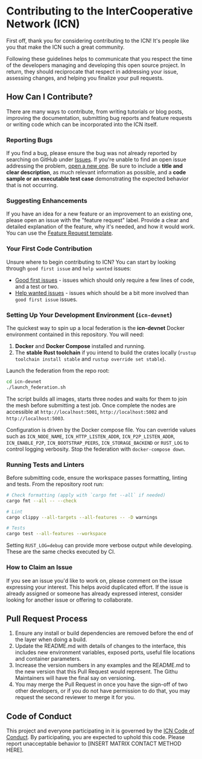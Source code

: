# Contributing to the InterCooperative Network (ICN)

First off, thank you for considering contributing to the ICN! It's people like you that make the ICN such a great community.

Following these guidelines helps to communicate that you respect the time of the developers managing and developing this open source project. In return, they should reciprocate that respect in addressing your issue, assessing changes, and helping you finalize your pull requests.

## How Can I Contribute?

There are many ways to contribute, from writing tutorials or blog posts, improving the documentation, submitting bug reports and feature requests or writing code which can be incorporated into the ICN itself.

### Reporting Bugs

If you find a bug, please ensure the bug was not already reported by searching on GitHub under [Issues](https://github.com/InterCooperative-Network/icn-core/issues). If you're unable to find an open issue addressing the problem, [open a new one](https://github.com/InterCooperative-Network/icn-core/issues/new?assignees=&labels=bug&template=bug_report.md&title=%5BBUG%5D). Be sure to include a **title and clear description**, as much relevant information as possible, and a **code sample or an executable test case** demonstrating the expected behavior that is not occurring.

### Suggesting Enhancements

If you have an idea for a new feature or an improvement to an existing one, please open an issue with the "feature request" label. Provide a clear and detailed explanation of the feature, why it's needed, and how it would work. You can use the [Feature Request template](https://github.com/InterCooperative-Network/icn-core/issues/new?assignees=&labels=enhancement&template=feature_request.md&title=%5BFEAT%5D).

### Your First Code Contribution

Unsure where to begin contributing to ICN? You can start by looking through `good first issue` and `help wanted` issues:

*   [Good first issues](https://github.com/InterCooperative-Network/icn-core/labels/good%20first%20issue) - issues which should only require a few lines of code, and a test or two.
*   [Help wanted issues](https://github.com/InterCooperative-Network/icn-core/labels/help%20wanted) - issues which should be a bit more involved than `good first issue` issues.

### Setting Up Your Development Environment (`icn-devnet`)

The quickest way to spin up a local federation is the **icn-devnet** Docker
environment contained in this repository. You will need:

1. **Docker** and **Docker Compose** installed and running.
2. The **stable Rust toolchain** if you intend to build the crates locally
   (`rustup toolchain install stable` and `rustup override set stable`).

Launch the federation from the repo root:

```bash
cd icn-devnet
./launch_federation.sh
```

The script builds all images, starts three nodes and waits for them to join the
mesh before submitting a test job. Once complete the nodes are accessible at
`http://localhost:5001`, `http://localhost:5002` and `http://localhost:5003`.

Configuration is driven by the Docker compose file. You can override values such
as `ICN_NODE_NAME`, `ICN_HTTP_LISTEN_ADDR`, `ICN_P2P_LISTEN_ADDR`,
`ICN_ENABLE_P2P`, `ICN_BOOTSTRAP_PEERS`, `ICN_STORAGE_BACKEND` or `RUST_LOG` to
control logging verbosity. Stop the federation with `docker-compose down`.

### Running Tests and Linters

Before submitting code, ensure the workspace passes formatting, linting and
tests. From the repository root run:

```bash
# Check formatting (apply with `cargo fmt --all` if needed)
cargo fmt --all -- --check

# Lint
cargo clippy --all-targets --all-features -- -D warnings

# Tests
cargo test --all-features --workspace
```

Setting `RUST_LOG=debug` can provide more verbose output while developing. These
are the same checks executed by CI.

### How to Claim an Issue

If you see an issue you'd like to work on, please comment on the issue expressing your interest. This helps avoid duplicated effort. If the issue is already assigned or someone has already expressed interest, consider looking for another issue or offering to collaborate.

## Pull Request Process

1.  Ensure any install or build dependencies are removed before the end of the layer when doing a build.
2.  Update the README.md with details of changes to the interface, this includes new environment variables, exposed ports, useful file locations and container parameters.
3.  Increase the version numbers in any examples and the README.md to the new version that this Pull Request would represent. The Githu Maintainers will have the final say on versioning.
4.  You may merge the Pull Request in once you have the sign-off of two other developers, or if you do not have permission to do that, you may request the second reviewer to merge it for you.

## Code of Conduct

This project and everyone participating in it is governed by the [ICN Code of Conduct](./CODE_OF_CONDUCT.md). By participating, you are expected to uphold this code. Please report unacceptable behavior to [INSERT MATRIX CONTACT METHOD HERE]. 